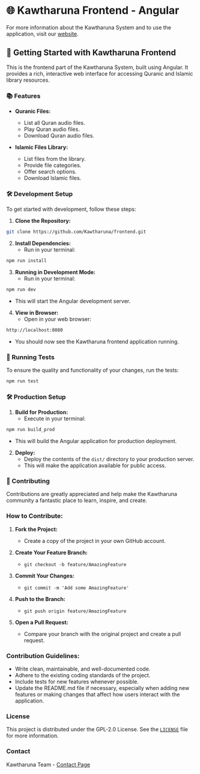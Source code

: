 # 🌐 Kawtharuna Frontend - Angular

For more information about the Kawtharuna System and to use the application, visit our [website](https://www.kawtharuna.com).

## 🚀 Getting Started with Kawtharuna Frontend

This is the frontend part of the Kawtharuna System, built using Angular. It provides a rich, interactive web interface for accessing Quranic and Islamic library resources.

### 📚 Features

- **Quranic Files:** 
  - List all Quran audio files.
  - Play Quran audio files.
  - Download Quran audio files.

- **Islamic Files Library:**
  - List files from the library.
  - Provide file categories.
  - Offer search options.
  - Download Islamic files.

### 🛠️ Development Setup

To get started with development, follow these steps:

1. **Clone the Repository:**  
```bash
git clone https://github.com/Kawtharuna/frontend.git
```

2. **Install Dependencies:**  
   - Run in your terminal:
```bash
npm run install
```

3. **Running in Development Mode:** 
   - Run in your terminal:
```bash
npm run dev
```
   - This will start the Angular development server.

4. **View in Browser:**
   - Open in your web browser:
```bash
http://localhost:8080
```
   - You should now see the Kawtharuna frontend application running.


### 🔧 Running Tests

To ensure the quality and functionality of your changes, run the tests:

```bash
npm run test
```

### 🛠️ Production Setup

1. **Build for Production:**
   - Execute in your terminal:
```bash
npm run build_prod
```
   - This will build the Angular application for production deployment.

2. **Deploy:**
   - Deploy the contents of the `dist/` directory to your production server.
   - This will make the application available for public access.

### 📝 Contributing

Contributions are greatly appreciated and help make the Kawtharuna community a fantastic place to learn, inspire, and create.

### How to Contribute:

1. **Fork the Project:**
   - Create a copy of the project in your own GitHub account.

2. **Create Your Feature Branch:**
   - `git checkout -b feature/AmazingFeature`

3. **Commit Your Changes:**
   - `git commit -m 'Add some AmazingFeature'`

4. **Push to the Branch:**
   - `git push origin feature/AmazingFeature`

5. **Open a Pull Request:**
   - Compare your branch with the original project and create a pull request.

### Contribution Guidelines:

- Write clean, maintainable, and well-documented code.
- Adhere to the existing coding standards of the project.
- Include tests for new features whenever possible.
- Update the README.md file if necessary, especially when adding new features or making changes that affect how users interact with the application.

### License

This project is distributed under the GPL-2.0 License. See the [`LICENSE`](../LICENSE) file for more information.

### Contact

Kawtharuna Team - [Contact Page](https://www.kawtharuna.com/contact)
